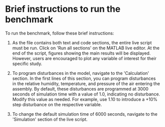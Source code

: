 # Brief instructions to run the benchmark

To run the benchmark, follow these brief instructions:

1. As the file contains both text and code sections, the entire live script must be run. Click on 'Run all sections' on the MATLAB live editor. At the end of the script, figures showing the main results will be displayed. However, users are encouraged to plot any variable of interest for their specific study.

2. To program disturbances in the model, navigate to the 'Calculation' section. In the first lines of this section, you can program disturbances in the relative humidity, temperature, and pressure of the air entering the assembly. By default, these disturbances are programmed at 3000 seconds of simulation time with a value of 1.0, indicating no disturbance. Modify this value as needed. For example, use 1.10 to introduce a +10% step disturbance on the respective variable.

3. To change the default simulation time of 6000 seconds, navigate to the 'Simulation' section of the live script.
